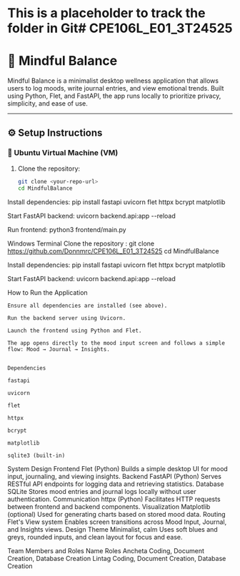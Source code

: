 # This is a placeholder to track the folder in Git# CPE106L_E01_3T24525
# 🌿 Mindful Balance

Mindful Balance is a minimalist desktop wellness application that allows users to log moods, write journal entries, and view emotional trends. Built using Python, Flet, and FastAPI, the app runs locally to prioritize privacy, simplicity, and ease of use.

---

## ⚙️ Setup Instructions

### 🔧 Ubuntu Virtual Machine (VM)

1. Clone the repository:
   ```bash
   git clone <your-repo-url>
   cd MindfulBalance

Install dependencies:
pip install fastapi uvicorn flet httpx bcrypt matplotlib

Start FastAPI backend:
uvicorn backend.api:app --reload

Run frontend:
python3 frontend/main.py


Windows Terminal
Clone the repository
:
git clone https://github.com/Donnmrc/CPE106L_E01_3T24525
cd MindfulBalance

Install dependencies:
pip install fastapi uvicorn flet httpx bcrypt matplotlib

Start FastAPI backend:
uvicorn backend.api:app --reload

How to Run the Application

    Ensure all dependencies are installed (see above).

    Run the backend server using Uvicorn.

    Launch the frontend using Python and Flet.

    The app opens directly to the mood input screen and follows a simple flow: Mood → Journal → Insights.
    
    
    Dependencies

    fastapi

    uvicorn

    flet

    httpx

    bcrypt

    matplotlib

    sqlite3 (built-in)
    
    
System Design
Frontend	Flet (Python)	Builds a simple desktop UI for mood input, journaling, and viewing insights.
Backend	FastAPI (Python)	Serves RESTful API endpoints for logging data and retrieving statistics.
Database	SQLite	Stores mood entries and journal logs locally without user authentication.
Communication	httpx (Python)	Facilitates HTTP requests between frontend and backend components.
Visualization	Matplotlib (optional)	Used for generating charts based on stored mood data.
Routing	Flet's View system	Enables screen transitions across Mood Input, Journal, and Insights views.
Design Theme	Minimalist, calm	Uses soft blues and greys, rounded inputs, and clean layout for focus and ease.


Team Members and Roles
Name	Roles
Ancheta	Coding, Document Creation, Database Creation
Lintag	Coding, Document Creation, Database Creation



